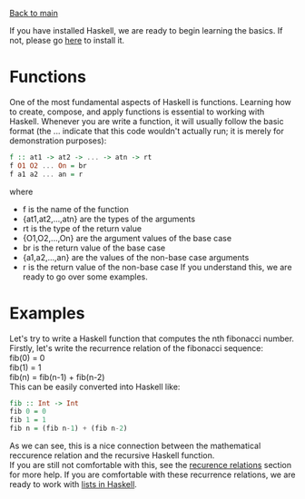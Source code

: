 [Back to main](https://jd-anabi.github.io/functional-programming/)

If you have installed Haskell, we are ready to begin learning the basics. If not, 
please go [here](https://www.haskell.org/platform/) to install it.  

# Functions
One of the most fundamental aspects of Haskell is functions. Learning how to create, compose, and apply functions is essential to working with Haskell. 
Whenever you are write a function, it will usually follow the basic format (the ... indicate that this code wouldn't actually run; it is merely for demonstration purposes):  
```haskell
f :: at1 -> at2 -> ... -> atn -> rt  
f O1 O2 ... On = br  
f a1 a2 ... an = r 
```
where  
* f is the name of the function
* {at1,at2,...,atn} are the types of the arguments
* rt is the type of the return value
* {O1,O2,...,On} are the argument values of the base case
* br is the return value of the base case
* {a1,a2,...,an} are the values of the non-base case arguments
* r is the return value of the non-base case
If you understand this, we are ready to go over some examples.

# Examples
Let's try to write a Haskell function that computes the nth fibonacci number.  
Firstly, let's write the recurrence relation of the fibonacci sequence:  
fib(0) = 0  
fib(1) = 1  
fib(n) = fib(n-1) + fib(n-2)  
This can be easily converted into Haskell like:  
```haskell
fib :: Int -> Int
fib 0 = 0
fib 1 = 1
fib n = (fib n-1) + (fib n-2)
```
As we can see, this is a nice connection between the mathematical reccurence relation and the recursive Haskell function.  
If you are still not comfortable with this, see the [recurence relations](https://jd-anabi.github.io/functional-programming/recurrence-relations) 
section for more help. If you are comfortable with these recurrence relations, we are ready  to work with [lists in Haskell](https://jd-anabi.github.io/functional-programming/).
